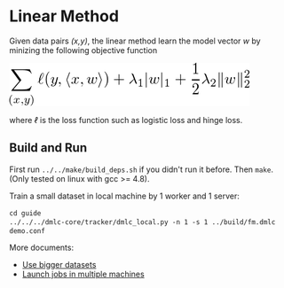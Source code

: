 # Linear Method

Given data pairs *(x,y)*, the linear method learn the model vector *w* by minizing the
following objective function

![obj](guide/obj.png)

where *ℓ* is the loss function such as logistic loss and hinge loss.


## Build and Run

First run `../../make/build_deps.sh` if you didn't run it before. Then
`make`. (Only tested on linux with gcc >= 4.8).

Train a small dataset in local machine by 1 worker and 1 server:

```
cd guide
../../../dmlc-core/tracker/dmlc_local.py -n 1 -s 1 ../build/fm.dmlc demo.conf
```

More documents:

- [Use bigger datasets](../guide/data.md)
- [Launch jobs in multiple machines](../guide/run.md)
